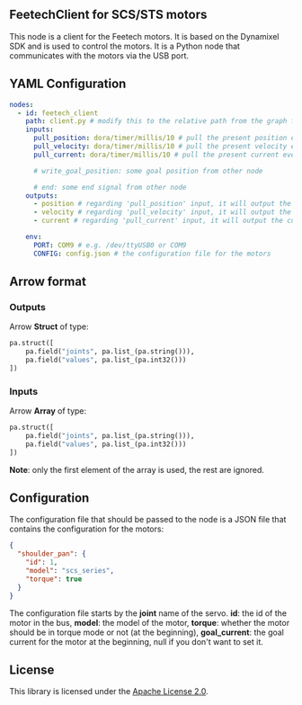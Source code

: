 ## FeetechClient for SCS/STS motors

This node is a client for the Feetech motors. It is based on the Dynamixel SDK and is used to control the motors. It
is a Python node that communicates with the motors via the USB port.

## YAML Configuration

```YAML
nodes:
  - id: feetech_client
    path: client.py # modify this to the relative path from the graph file to the client script
    inputs:
      pull_position: dora/timer/millis/10 # pull the present position every 10ms
      pull_velocity: dora/timer/millis/10 # pull the present velocity every 10ms
      pull_current: dora/timer/millis/10 # pull the present current every 10ms

      # write_goal_position: some goal position from other node

      # end: some end signal from other node
    outputs:
      - position # regarding 'pull_position' input, it will output the position every 10ms
      - velocity # regarding 'pull_velocity' input, it will output the velocity every 10ms
      - current # regarding 'pull_current' input, it will output the current every 10ms

    env:
      PORT: COM9 # e.g. /dev/ttyUSB0 or COM9
      CONFIG: config.json # the configuration file for the motors
```

## Arrow format

### Outputs

Arrow **Struct** of type:

```Python
pa.struct([
    pa.field("joints", pa.list_(pa.string())),
    pa.field("values", pa.list_(pa.int32()))
])
```

### Inputs

Arrow **Array** of type:

```Python
pa.struct([
    pa.field("joints", pa.list_(pa.string())),
    pa.field("values", pa.list_(pa.int32()))
])
```

**Note**: only the first element of the array is used, the rest are ignored.

## Configuration

The configuration file that should be passed to the node is a JSON file that contains the configuration for the motors:

```JSON
{
  "shoulder_pan": {
    "id": 1,
    "model": "scs_series",
    "torque": true
  }
}
```

The configuration file starts by the **joint** name of the servo. **id**: the id of the motor in the bus, **model**: the
model of the motor, **torque**: whether the motor should be in torque mode or not (at the beginning), **goal_current**:
the goal current for the motor at the beginning, null if you don't want to set it.

## License

This library is licensed under the [Apache License 2.0](../../LICENSE).